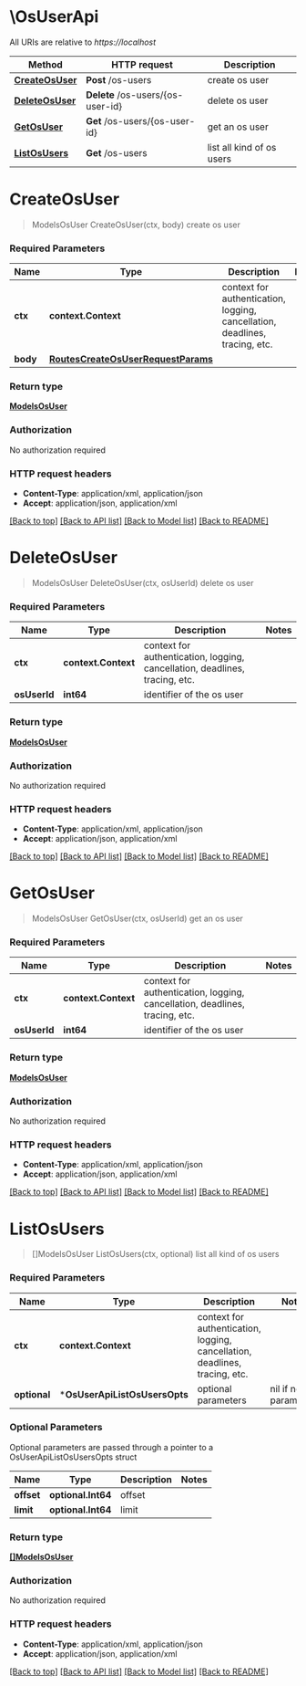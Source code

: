 # \OsUserApi

All URIs are relative to *https://localhost*

Method | HTTP request | Description
------------- | ------------- | -------------
[**CreateOsUser**](OsUserApi.md#CreateOsUser) | **Post** /os-users | create os user
[**DeleteOsUser**](OsUserApi.md#DeleteOsUser) | **Delete** /os-users/{os-user-id} | delete os user
[**GetOsUser**](OsUserApi.md#GetOsUser) | **Get** /os-users/{os-user-id} | get an os user
[**ListOsUsers**](OsUserApi.md#ListOsUsers) | **Get** /os-users | list all kind of os users


# **CreateOsUser**
> ModelsOsUser CreateOsUser(ctx, body)
create os user

### Required Parameters

Name | Type | Description  | Notes
------------- | ------------- | ------------- | -------------
 **ctx** | **context.Context** | context for authentication, logging, cancellation, deadlines, tracing, etc.
  **body** | [**RoutesCreateOsUserRequestParams**](RoutesCreateOsUserRequestParams.md)|  | 

### Return type

[**ModelsOsUser**](models.OsUser.md)

### Authorization

No authorization required

### HTTP request headers

 - **Content-Type**: application/xml, application/json
 - **Accept**: application/json, application/xml

[[Back to top]](#) [[Back to API list]](../README.md#documentation-for-api-endpoints) [[Back to Model list]](../README.md#documentation-for-models) [[Back to README]](../README.md)

# **DeleteOsUser**
> ModelsOsUser DeleteOsUser(ctx, osUserId)
delete os user

### Required Parameters

Name | Type | Description  | Notes
------------- | ------------- | ------------- | -------------
 **ctx** | **context.Context** | context for authentication, logging, cancellation, deadlines, tracing, etc.
  **osUserId** | **int64**| identifier of the os user | 

### Return type

[**ModelsOsUser**](models.OsUser.md)

### Authorization

No authorization required

### HTTP request headers

 - **Content-Type**: application/xml, application/json
 - **Accept**: application/json, application/xml

[[Back to top]](#) [[Back to API list]](../README.md#documentation-for-api-endpoints) [[Back to Model list]](../README.md#documentation-for-models) [[Back to README]](../README.md)

# **GetOsUser**
> ModelsOsUser GetOsUser(ctx, osUserId)
get an os user

### Required Parameters

Name | Type | Description  | Notes
------------- | ------------- | ------------- | -------------
 **ctx** | **context.Context** | context for authentication, logging, cancellation, deadlines, tracing, etc.
  **osUserId** | **int64**| identifier of the os user | 

### Return type

[**ModelsOsUser**](models.OsUser.md)

### Authorization

No authorization required

### HTTP request headers

 - **Content-Type**: application/xml, application/json
 - **Accept**: application/json, application/xml

[[Back to top]](#) [[Back to API list]](../README.md#documentation-for-api-endpoints) [[Back to Model list]](../README.md#documentation-for-models) [[Back to README]](../README.md)

# **ListOsUsers**
> []ModelsOsUser ListOsUsers(ctx, optional)
list all kind of os users

### Required Parameters

Name | Type | Description  | Notes
------------- | ------------- | ------------- | -------------
 **ctx** | **context.Context** | context for authentication, logging, cancellation, deadlines, tracing, etc.
 **optional** | ***OsUserApiListOsUsersOpts** | optional parameters | nil if no parameters

### Optional Parameters
Optional parameters are passed through a pointer to a OsUserApiListOsUsersOpts struct

Name | Type | Description  | Notes
------------- | ------------- | ------------- | -------------
 **offset** | **optional.Int64**| offset | 
 **limit** | **optional.Int64**| limit | 

### Return type

[**[]ModelsOsUser**](*models.OsUser.md)

### Authorization

No authorization required

### HTTP request headers

 - **Content-Type**: application/xml, application/json
 - **Accept**: application/json, application/xml

[[Back to top]](#) [[Back to API list]](../README.md#documentation-for-api-endpoints) [[Back to Model list]](../README.md#documentation-for-models) [[Back to README]](../README.md)

